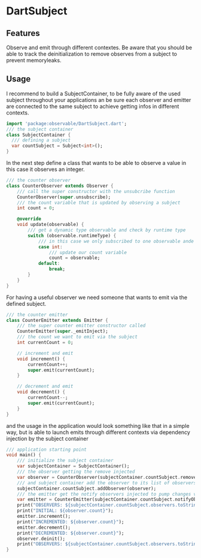 # DartSubject

## Features

Observe and emit through different contextes. Be aware that you should be able to track the deinitialization to remove observes from a subject to prevent memoryleaks.

## Usage

I recommend to build a SubjectContainer, to be fully aware of the used subject throughout your applications an be sure each observer and emitter are connected to the same subject to achieve getting infos in different contexts.

```dart
import 'package:observable/DartSubject.dart';
/// the subject container
class SubjectContainer {
  /// defining a subject
  var countSubject = Subject<int>();
}
```

In the next step define a class that wants to be able to observe a value in this case it observes an integer.

```dart
/// the counter observer
class CounterObserver extends Observer {
    /// call the super constructor with the unsubcribe function
    CounterObserver(super.unsubscribe);
    /// the count variable that is updated by observing a subject
    int count = 0;

    @override
    void update(observable) {
        /// get a dynamic type observable and check by runtime type
        switch (observable.runtimeType) {
            /// in this case we only subscribed to one observable ande proceed with logic if case int is true
            case int:
                /// update our count variable
                count = observable;
            default:
                break;
        }
    }
}
```

For having a useful observer we need someone that wants to emit via the defined subject.

```dart
/// the counter emitter
class CounterEmitter extends Emitter {
    /// the super counter emitter constructor called
    CounterEmitter(super._emitInject);
    /// the count we want to emit via the subject
    int currentCount = 0;

    // increment and emit
    void increment() {
        currentCount++;
        super.emit(currentCount);
    }

    // decrement and emit
    void decrement() {
        currentCount--;
        super.emit(currentCount);
    }
}
```

and the usage in the application would look something like that in a simple way, but is able to launch emits through different contexts via dependency injection by the subject container

```dart
/// application starting point
void main() {
    /// initialize the subject container
    var subjectContainer = SubjectContainer();
    /// the observer getting the remove injected
    var observer = CounterObserver(subjectContainer.countSubject.removeObserver);
    /// and subject container add the observer to its list of observers to notify
    subjectContainer.countSubject.addObserver(observer);
    /// the emitter get the notify observers injected to pump changes via the subject
    var emitter = CounterEmitter(subjectContainer.countSubject.notifyObservers);
    print("OBSERVERS: ${subjectContainer.countSubject.observers.toString()}");
    print("INITIAL: ${observer.count}");
    emitter.increment();
    print("INCREMENTED: ${observer.count}");
    emitter.decrement();
    print("DECREMENTED: ${observer.count}");
    observer.deinit();
    print("OBSERVERS: ${subjectContainer.countSubject.observers.toString()}");
}
```

